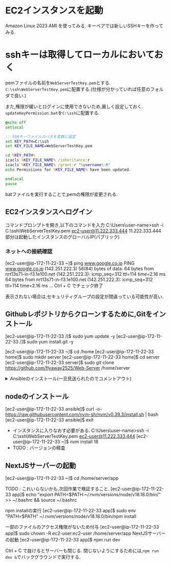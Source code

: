 # EC2インスタンスを起動
Amazon Linux 2023 AMI を使ってみる.
キーペアでは新しいSSHキーを作ってみる.

# sshキーは取得してローカルにおいておく
pemファイルの名前を`WebServerTestKey.pem`とする.
`C:\ssh\WebServerTestKey.pem`に配置する.(仕様が分かっていれば任意のフォルダで良い.)

また,権限が緩いとログインに使用できないため,厳しく設定しておく.
`updateKeyPermission.bat`を`C:\ssh`に配置する.
``` bat
@echo off
setlocal

:: SSHキーファイルのパスを変数に設定
set KEY_PATH=C:\ssh
set KEY_FILE_NAME=WebServerTestKey.pem

cd %KEY_PATH%
icacls %KEY_FILE_NAME% /inheritance:r
icacls %KEY_FILE_NAME% /grant:r "%username%:R"
echo Permissions for %KEY_FILE_NAME% have been updated.

endlocal
pause
```
batファイルを実行することで,pemの権限が変更される.

## EC2インスタンスへログイン
コマンドプロンプトを開き,以下のコマンドを入力
C:\Users\user-name>ssh -i C:\ssh\WebServerTestKey.pem ec2-user@11.222.333.444
11.222.333.444 部分は起動したインスタンスのグローバルIP(パブリック)

### ネットへの接続確認
[ec2-user@ip-172-11-22-33 ~]$ ping www.google.co.jp
  PING www.google.co.jp (142.251.222.3) 56(84) bytes of data.
  64 bytes from nrt13s71-in-f3.1e100.net (142.251.222.3): icmp_seq=312 ttl=114 time=2.16 ms
  64 bytes from nrt13s71-in-f3.1e100.net (142.251.222.3): icmp_seq=312 ttl=114 time=2.16 ms
...
Ctrl + C でチェック終了

表示されない場合は,セキュリティグループの設定が間違っている可能性が高い.

## Githubレポジトリからクローンするために,Gitをインストール

[ec2-user@ip-172-11-22-33 /]$ sudo yum update -y
[ec2-user@ip-172-11-22-33 /]$ sudo yum install git -y

[ec2-user@ip-172-11-22-33 ~]$ cd /home
[ec2-user@ip-172-11-22-33 home]$ sudo mkdir server
[ec2-user@ip-172-11-22-33 home]$ cd server
[ec2-user@ip-172-11-22-33 server]$ sudo git clone https://github.com/flyaway2525/Web-Server /home/server

<details><summary>Ansibleのインストール(一旦見送られたのでコメントアウト)</summary>

``` md memo
# Ansible関連のインストールは手間がかかり,現状node関連しか入れないので,Ansibleを使用しないことにしました.
## AnsibleインストールのためのPythonとpipのインストール
[ec2-user@ip-172-11-22-33 server]$ sudo dnf install python3.11 -y
[ec2-user@ip-172-11-22-33 server]$ sudo dnf install python3-pip -y

## Ansibleのインストール
[ec2-user@ip-172-11-22-33 server]$ pip install ansible
[ec2-user@ip-172-11-22-33 server]$ cd ansible
以降 playbookを実行できるようになる.
```

</details>

## nodeのインストール
[ec2-user@ip-172-11-22-33 ansible]$ curl -o- https://raw.githubusercontent.com/nvm-sh/nvm/v0.39.3/install.sh | bash
[ec2-user@ip-172-11-22-33 ansible]$ exit
 - インスタンスに入りなおす必要がある.
C:\Users\user-name>ssh -i C:\ssh\WebServerTestKey.pem ec2-user@11.222.333.444
[ec2-user@ip-172-11-22-33 ~]$ nvm install 18
 - TODO : バージョンの精査

## NextJSサーバーの起動
[ec2-user@ip-172-11-22-33 ~]$ cd /home/server/app

TODO : これいらないかも,次回作業で検証すること.
[ec2-user@ip-172-11-22-33 app]$ echo "export PATH=$PATH:~/.nvm/versions/node/v18.18.0/bin/" >> ~/.bashrc && source ~/.bashrc

npm installの実行
[ec2-user@ip-172-11-22-33 app]$ sudo env "PATH=$PATH" ~/.nvm/versions/node/v18.18.0/bin/npm install

一部のファイルのアクセス権限がないため付与
[ec2-user@ip-172-11-22-33 app]$ sudo chown -R ec2-user:ec2-user /home/server/app
NextJSサーバーの起動
[ec2-user@ip-172-11-22-33 app]$ npm run dev

Ctrl + C で抜けるとサーバーも閉じる.
閉じないようにするためには,`npm run dev &`でバックグラウンドで実行する.
